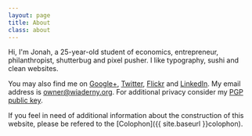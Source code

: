 ```yaml
---
layout: page
title: About
class: about
---
```

Hi, I'm Jonah, a 25-year-old student of economics, entrepreneur, philanthropist, shutterbug and pixel pusher. I like typography, sushi and clean websites.

You may also find me on [Google+], [Twitter], [Flickr] and [LinkedIn]. My email address is <owner@wiaderny.org>. For additional privacy consider my [PGP public key](../assets/data/wiaderny.asc).

If you feel in need of additional information about the construction of this website, please be refered to the [Colophon]({{ site.baseurl }}colophon).

[Google+]: https://plus.google.com/101986038840755391471/
[Flickr]: http://www.flickr.com/wiaderny/
[LinkedIn]: http://www.linkedin.com/in/jonahwiaderny
[Twitter]: https://twitter.com/jonahwiaderny